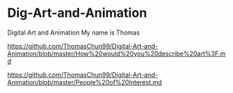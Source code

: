 # Dig-Art-and-Animation
Digital Art and Animation 
My name is Thomas

https://github.com/ThomasChun99/Digital-Art-and-Animation/blob/master/How%20would%20you%20describe%20art%3F.md

https://github.com/ThomasChun99/Digital-Art-and-Animation/blob/master/People%20of%20Interest.md
